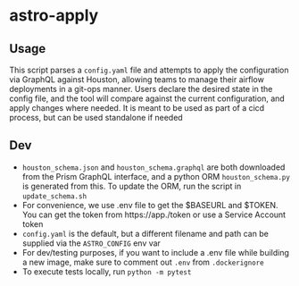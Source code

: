 # astro-apply

## Usage
This script parses a `config.yaml` file and attempts to apply the configuration via GraphQL against Houston, allowing teams to manage their airflow deployments in a git-ops manner. Users declare the desired state in the config file, and the tool will compare against the current configuration, and apply changes where needed. It is meant to be used as part of a cicd process, but can be used standalone if needed

## Dev
- `houston_schema.json` and `houston_schema.graphql` are both downloaded from the Prism GraphQL interface, and a python ORM `houston_schema.py` is generated from this. To update the ORM, run the script in `update_schema.sh`
- For convenience, we use .env file to get the $BASEURL and $TOKEN. You can get the token from https://app.<base-url>/token or use a Service Account token
- `config.yaml` is the default, but a different filename and path can be supplied via the `ASTRO_CONFIG` env var
- For dev/testing purposes, if you want to include a .env file while building a new image, make sure to comment out `.env` from `.dockerignore`
- To execute tests locally, run `python -m pytest`
